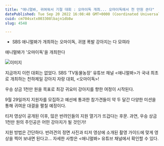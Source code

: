 ```yaml
---
title: "애니멀봐, 귀여워서 기절 대회 : 오마이독 개최... 오마이독에서 천 만원 쏜다"
datePublished: Tue Sep 20 2022 16:08:48 GMT+0000 (Coordinated Universal Time)
cuid: cm704sxtx003308lbajn1db8w
slug: 4548

---
```



- SBS 애니멀봐가 개최하는 오마이독, 귀염 폭발 강아지는 다 모여라

애니멀봐가 '오마이독'을 개최한다

![이미지](https://cdn.hashnode.com/res/hashnode/image/upload/v1739257153218/602f82a0-bc56-4403-9e2f-4e547c89e940.png)

지금까지 이런 대회는 없었다. SBS 'TV동물농장' 유튜브 채널 <애니멀봐>가 국내 최초로 개최하는 천하제일 강아지 자랑 대회, <오마이독>!

우승 상금 1천만 원을 목표로 최강 귀요미 강아지를 향한 여정이 시작된다.

9월 29일까지 지원자를 모집하고 예선에 통과한 참가견들이 약 두 달간 다양한 미션을 통해 귀여운 대결을 펼칠 예정이다.

티저 영상이 공개된 이후, 많은 반려인들의 지원 열기가 뜨겁다는 후문. 과연, 우승 상금 1천만 원의 주인공은 어떤 강아지가 될 것인가!

지원 방법은 간단하다. 반려견의 정면 사진과 티저 영상에 소개된 촬영 가이드에 맞게 영상을 찍어 보내면 된다고... 자세한 사항은 <애니멀봐> 유튜브 채널에서 확인할 수 있다.